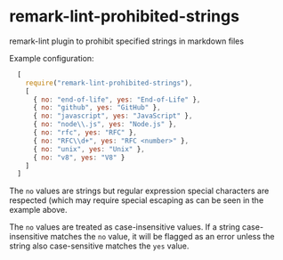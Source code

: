 # remark-lint-prohibited-strings
remark-lint plugin to prohibit specified strings in markdown files

Example configuration:

```javascript
  [
    require("remark-lint-prohibited-strings"),
    [
      { no: "end-of-life", yes: "End-of-Life" },
      { no: "github", yes: "GitHub" },
      { no: "javascript", yes: "JavaScript" },
      { no: "node\\.js", yes: "Node.js" },
      { no: "rfc", yes: "RFC" },
      { no: "RFC\\d+", yes: "RFC <number>" },
      { no: "unix", yes: "Unix" },
      { no: "v8", yes: "V8" }
    ]
  ]
  ```

  The `no` values are strings but regular expression special characters are
  respected (which may require special escaping as can be seen in the example
  above.

  The `no` values are treated as case-insensitive values. If a string
  case-insensitive matches the `no` value, it will be flagged as an error unless
  the string also case-sensitive matches the `yes` value.
  